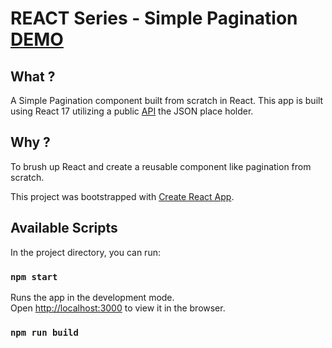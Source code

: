 # REACT Series - Simple Pagination [DEMO]()


## What ?

A Simple Pagination component built from scratch in React. This app is built using React 17 utilizing a public [API](https://jsonplaceholder.typicode.com/) the JSON place holder.

## Why ?

To brush up React and create a reusable component like pagination from scratch.


This project was bootstrapped with [Create React App](https://github.com/facebook/create-react-app).

## Available Scripts

In the project directory, you can run:

### `npm start`

Runs the app in the development mode.\
Open [http://localhost:3000](http://localhost:3000) to view it in the browser.

### `npm run build`
